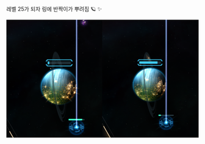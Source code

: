 레벨 25가 되자 링에 반짝이가 뿌려짐 :ringed_planet: :sparkles:  

![](../assets/20210103_Lv25_Glitter_Ring.png)  

